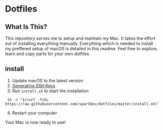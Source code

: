 # Dotfiles

## What Is This?

This repository serves me to setup and maintain my Mac. It takes the effort out of installing everything manually. Everything which is needed to install my preffered setup of macOS is detailed in this readme. Feel free to explore, learn and copy parts for your own dotfiles.

## install

1. Update macOS to the latest version
2. [Generating SSH Keys](http://help.github.com/articles/generating-ssh-keys/)
3. Run `install.sh` to start the installation
```shell
 sh -c "$(curl -fsSL https://raw.githubusercontent.com/spartDev/dotfiles/master/install.sh)"
```
4. Restart your computer

Your Mac is now ready to use!
